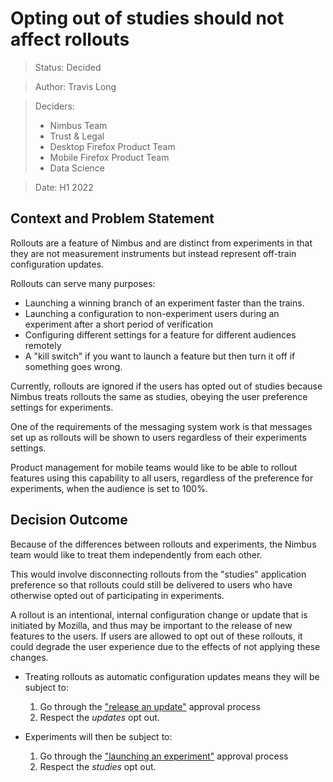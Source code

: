 # Opting out of studies should not affect rollouts

> Status: Decided

> Author: Travis Long

> Deciders:
>
> - Nimbus Team
> - Trust & Legal
> - Desktop Firefox Product Team
> - Mobile Firefox Product Team
> - Data Science

> Date: H1 2022

## Context and Problem Statement

Rollouts are a feature of Nimbus and are distinct from experiments in that they are not measurement
instruments but instead represent off-train configuration updates.

Rollouts can serve many purposes:

- Launching a winning branch of an experiment faster than the trains.
- Launching a configuration to non-experiment users during an experiment after a short period of
  verification
- Configuring different settings for a feature for different audiences remotely
- A "kill switch" if you want to launch a feature but then turn it off if something goes wrong.

Currently, rollouts are ignored if the users has opted out of studies because Nimbus treats rollouts
the same as studies, obeying the user preference settings for experiments.

One of the requirements of the messaging system work is that messages set up as rollouts will be
shown to users regardless of their experiments settings.

Product management for mobile teams would like to be able to rollout features using this capability
to all users, regardless of the preference for experiments, when the audience is set to 100%.

## Decision Outcome

Because of the differences between rollouts and experiments, the Nimbus team would like to treat
them independently from each other.

This would involve disconnecting rollouts from the "studies" application preference so that rollouts
could still be delivered to users who have otherwise opted out of participating in experiments.

A rollout is an intentional, internal configuration change or update that is initiated by Mozilla,
and thus may be important to the release of new features to the users. If users are allowed to opt
out of these rollouts, it could degrade the user experience due to the effects of not applying these
changes.

- Treating rollouts as automatic configuration updates means they will be subject to:

  1. Go through the
     ["release an update"](https://firefox-source-docs.mozilla.org/contributing/pocket-guide-shipping-firefox.html)
     approval process
  2. Respect the _updates_ opt out.

- Experiments will then be subject to:
  1. Go through the
     ["launching an experiment"](https://docs.google.com/document/d/1eFGL9FATIuZudjSItpIT2Ct1C5qb5E3Qk7hJuJQT67s/edit#heading=h.kdvlxlgor0w6)
     approval process
  2. Respect the _studies_ opt out.
